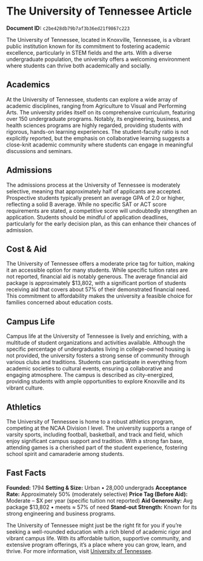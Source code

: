 # The University of Tennessee Article

**Document ID:** `c2be428db79b7af3b36ed21f9867c223`

The University of Tennessee, located in Knoxville, Tennessee, is a vibrant public institution known for its commitment to fostering academic excellence, particularly in STEM fields and the arts. With a diverse undergraduate population, the university offers a welcoming environment where students can thrive both academically and socially.

## Academics
At the University of Tennessee, students can explore a wide array of academic disciplines, ranging from Agriculture to Visual and Performing Arts. The university prides itself on its comprehensive curriculum, featuring over 150 undergraduate programs. Notably, its engineering, business, and health sciences programs are highly regarded, providing students with rigorous, hands-on learning experiences. The student-faculty ratio is not explicitly reported, but the emphasis on collaborative learning suggests a close-knit academic community where students can engage in meaningful discussions and seminars.

## Admissions
The admissions process at the University of Tennessee is moderately selective, meaning that approximately half of applicants are accepted. Prospective students typically present an average GPA of 2.0 or higher, reflecting a solid B average. While no specific SAT or ACT score requirements are stated, a competitive score will undoubtedly strengthen an application. Students should be mindful of application deadlines, particularly for the early decision plan, as this can enhance their chances of admission.

## Cost & Aid
The University of Tennessee offers a moderate price tag for tuition, making it an accessible option for many students. While specific tuition rates are not reported, financial aid is notably generous. The average financial aid package is approximately $13,802, with a significant portion of students receiving aid that covers about 57% of their demonstrated financial need. This commitment to affordability makes the university a feasible choice for families concerned about education costs.

## Campus Life
Campus life at the University of Tennessee is lively and enriching, with a multitude of student organizations and activities available. Although the specific percentage of undergraduates living in college-owned housing is not provided, the university fosters a strong sense of community through various clubs and traditions. Students can participate in everything from academic societies to cultural events, ensuring a collaborative and engaging atmosphere. The campus is described as city-energized, providing students with ample opportunities to explore Knoxville and its vibrant culture.

## Athletics
The University of Tennessee is home to a robust athletics program, competing at the NCAA Division I level. The university supports a range of varsity sports, including football, basketball, and track and field, which enjoy significant campus support and tradition. With a strong fan base, attending games is a cherished part of the student experience, fostering school spirit and camaraderie among students.

## Fast Facts
**Founded:** 1794
**Setting & Size:** Urban • 28,000 undergrads
**Acceptance Rate:** Approximately 50% (moderately selective)
**Price Tag (Before Aid):** Moderate – $X per year (specific tuition not reported)
**Aid Generosity:** Avg package $13,802 • meets ≈ 57% of need
**Stand-out Strength:** Known for its strong engineering and business programs.

The University of Tennessee might just be the right fit for you if you’re seeking a well-rounded education with a rich blend of academic rigor and vibrant campus life. With its affordable tuition, supportive community, and extensive program offerings, it’s a place where you can grow, learn, and thrive. For more information, visit [University of Tennessee](https://www.petersons.com/college-search/the-university-of-tennessee-000_10004090.aspx).
